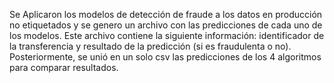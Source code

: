 Se Aplicaron los modelos de detección de fraude a los datos en producción no etiquetados y se genero un archivo con las predicciones de cada uno de los modelos.
Este archivo contiene la siguiente información: identificador de la transferencia y resultado de la predicción (si es fraudulenta o no).
Posteriormente, se unió en un solo csv las predicciones de los 4 algoritmos para comparar resultados. 
